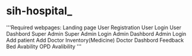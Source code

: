 # sih-hospital_

'''Required webpages:
Landing page
User Registration
User Login
User Dashbord
Super Admin
Super Admin Login
Admin Dashbord
Admin Login
Add patient
Add Doctor
Inventory(Medicine)
Doctor Dashbord
Feedback
Bed Avability
OPD Avalibility
'''
